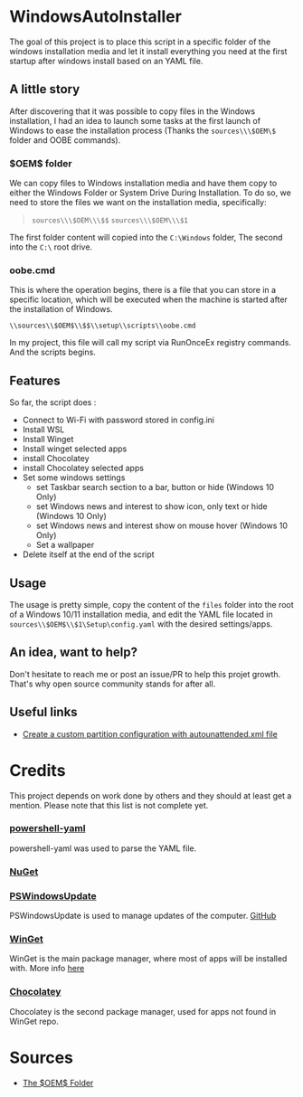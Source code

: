 # WindowsAutoInstaller

The goal of this project is to place this script in a specific folder of the windows installation media and let it install everything you need at the first startup after windows install based on an YAML file. 

## A little story

After discovering that it was possible to copy files in the Windows installation, I had an idea to launch some tasks at the first launch of Windows to ease the installation process (Thanks the `sources\\\$OEM\$` folder and OOBE commands).

### \$OEM\$ folder

We can copy files to Windows installation media and have them copy to either the Windows Folder or System Drive During Installation. To do so, we need to store the files we want on the installation media, specifically:

> `sources\\\$OEM\\\$$`
> `sources\\\$OEM\\\$1`

The first folder content will copied into the `C:\Windows` folder, 
The second into the `C:\` root drive.

### oobe.cmd

This is where the operation begins, there is a file that you can store in a specific location, which will be executed when the machine is started after the installation of Windows.

`\\sources\\$OEM$\\$$\\setup\\scripts\\oobe.cmd`

In my project, this file will call my script via RunOnceEx registry commands. 
And the scripts begins.


## Features

So far, the script does : 

- Connect to Wi-Fi with password stored in config.ini
- Install WSL 
- Install Winget
- Install winget selected apps 
- install Chocolatey 
- install Chocolatey selected apps 
- Set some windows settings 
  - set Taskbar search section to a bar, button or hide (Windows 10 Only)
  - set Windows news and interest to show icon, only text or hide (Windows 10 Only)
  - set Windows news and interest show on mouse hover (Windows 10 Only)
  - Set a wallpaper
- Delete itself at the end of the script

## Usage 

The usage is pretty simple, copy the content of the `files` folder into the root of a Windows 10/11 installation media, and edit the YAML file located in `sources\\$OEM$\\$1\Setup\config.yaml` with the desired settings/apps.



## An idea, want to help? 

Don't hesitate to reach me or post an issue/PR to help this projet growth. That's why open source community stands for after all. 

## Useful links

- [Create a custom partition configuration with autounattended.xml file](https://docs.microsoft.com/en-us/windows-hardware/customize/desktop/unattend/microsoft-windows-setup-diskconfiguration-disk-createpartitions-createpartition-size)


# Credits

This project depends on work done by others and they should at least get a mention. Please note that this list is not complete yet.

### [powershell-yaml](https://github.com/cloudbase/powershell-yaml)

powershell-yaml was used to parse the YAML file.

### [NuGet](https://github.com/NuGet)


### [PSWindowsUpdate](https://www.powershellgallery.com/packages/PSWindowsUpdate/)

PSWindowsUpdate is used to manage updates of the computer. [GitHub](https://github.com/mgajda83/PSWindowsUpdate)

### [WinGet](https://github.com/microsoft/winget-cli)

WinGet is the main package manager, where most of apps will be installed with. More info [here](https://docs.microsoft.com/en-us/windows/package-manager/winget/)

### [Chocolatey](https://chocolatey.org/)

Chocolatey is the second package manager, used for apps not found in WinGet repo.


# Sources 

- [The \$OEM\$ Folder](https://dellwindowsreinstallationguide.com/the-oem-folder/)
